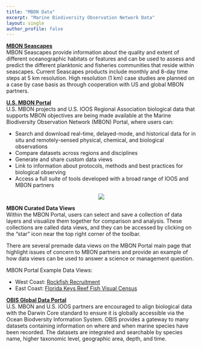 ```yaml
---
title: "MBON Data"
excerpt: "Marine Biodiversity Observation Network Data"
layout: single
author_profile: false
---
```


**[MBON Seascapes](https://coastwatch.noaa.gov/cw/node/153.html)**  
MBON Seascapes provide information about the quality and extent of different oceanographic habitats or features and can be used to assess and predict the different planktonic and fisheries communities that reside within seascapes. Current Seascapes products include monthly and 8-day time steps at 5 km resolution.  High resolution (1 km) case studies are planned on a case by case basis as through cooperation with US and global MBON partners.

**[U.S. MBON Portal](https://mbon.ioos.us)**  
U.S. MBON projects and U.S. IOOS Regional Association biological data that supports MBON objectives are being made available at the Marine Biodiversity Observation Network (MBON) Portal, where users can:

*   Search and download real-time, delayed-mode, and historical data for in situ and remotely-sensed physical, chemical, and biological observations
*   Compare datasets across regions and disciplines
*   Generate and share custom data views
*   Link to information about protocols, methods and best practices for biological observing
*   Access a full suite of tools developed with a broad range of IOOS and MBON partners

<div align="center"><a href="https://mbon.ioos.us/" target="_blank"><img src="../../images/mbon_data.jpg"></a></div>

**MBON Curated Data Views**<br>
Within the MBON Portal, users can select and save a collection of data layers and visualize them together for comparison and analysis. These collections are called data views, and they can be accessed by clicking on the “star” icon near the top right corner of the toolbar.

There are several premade data views on the MBON Portal main page that highlight issues of concern to MBON partners and provide an example of how data views can be used to answer a science or management question.

MBON Portal Example Data Views:
*   West Coast: [Rockfish Recruitment](https://mbon.ioos.us/#default-data/5)
*   East Coast: [Florida Keys Reef Fish Visual Census](https://mbon.ioos.us/#default-data/6.1)  

**[OBIS Global Data Portal](https://obis.org/)**  
U.S. MBON and U.S. IOOS partners are encouraged to align biological data with the Darwin Core standard to ensure it is globally accessible via the Ocean Biodversity Information System. OBIS provides a gateway to many datasets containing information on where and when marine species have been recorded. The datasets are integrated and searchable by species name, higher taxonomic level, geographic area, depth, and time.
